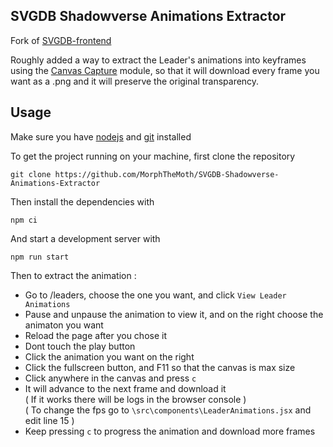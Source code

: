 ## SVGDB Shadowverse Animations Extractor

Fork  of [SVGDB-frontend](https://github.com/Heionbuji/SVGDB-frontend)

Roughly added a way to extract the Leader's animations into keyframes using the [Canvas Capture](https://github.com/amandaghassaei/canvas-capture) module, so that it will download every frame you want as a .png and it will preserve the original transparency.

## Usage

Make sure you have [nodejs](https://nodejs.org/en/download) and [git](https://git-scm.com/downloads) installed 

To get the project running on your machine, first clone the repository
```
git clone https://github.com/MorphTheMoth/SVGDB-Shadowverse-Animations-Extractor
```
Then install the dependencies with
```
npm ci
```
And start a development server with
```
npm run start
```
Then to extract the animation :
 - Go to /leaders, choose the one you want, and click `View Leader Animations`
 - Pause and unpause the animation to view it, and on the right choose the animaton you want
 - Reload the page after you chose it
 - Dont touch the play button
 - Click the animation you want on the right
 - Click the fullscreen button, and F11 so that the canvas is max size
 - Click anywhere in the canvas and press `c` 
 - It will advance to the next frame and download it\
   ( If it works there will be logs in the browser console )\
   ( To change the fps go to `\src\components\LeaderAnimations.jsx` and edit line 15 )
 - Keep pressing `c` to progress the animation and download more frames
